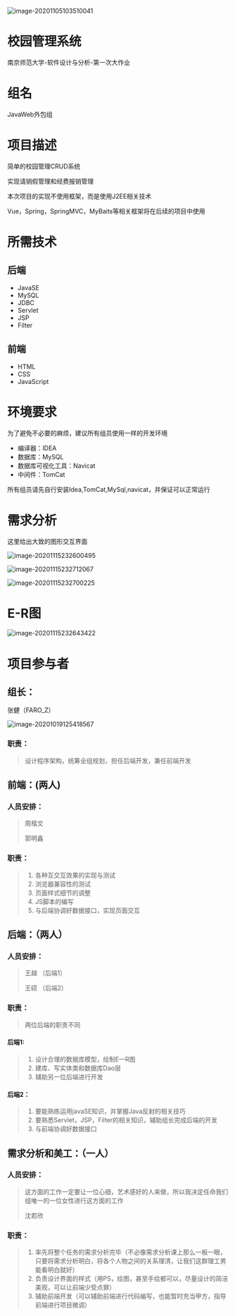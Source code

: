 ![image-20201105103510041](https://gitee.com/faro/images/raw/master/img/20201105103531.png)



# 校园管理系统

南京师范大学-软件设计与分析-第一次大作业



# 组名

JavaWeb外包组



# 项目描述

简单的校园管理CRUD系统

实现请销假管理和经费报销管理

本次项目的实现不使用框架，而是使用J2EE相关技术

Vue，Spring，SpringMVC，MyBaits等相关框架将在后续的项目中使用




# 所需技术

## 后端

* JavaSE
* MySQL
* JDBC
* Servlet
* JSP
* Filter

## 前端

* HTML
* CSS
* JavaScript



# 环境要求

为了避免不必要的麻烦，建议所有组员使用一样的开发环境

* 编译器：IDEA
* 数据库：MySQL
* 数据库可视化工具：Navicat
* 中间件：TomCat

所有组员请先自行安装Idea,TomCat,MySql,navicat，并保证可以正常运行



# 需求分析

这里给出大致的图形交互界面

![image-20201115232600495](https://gitee.com/faro/images/raw/master/img/20201115232724.png)

![image-20201115232712067](https://gitee.com/faro/images/raw/master/img/20201115233940.png)

![image-20201115232700225](https://gitee.com/faro/images/raw/master/img/20201115232726.png)





# E-R图

![image-20201115232643422](https://gitee.com/faro/images/raw/master/img/20201115233932.png)



# 项目参与者

## 组长：

张健（FARO_Z）

![image-20201019125418567](https://gitee.com/faro/images/raw/master/img/20201019132909.png)

### 职责：

> 设计程序架构，统筹全组规划，担任后端开发，兼任前端开发



## 前端：(两人)

### 人员安排：

> 周楷文
>
>
> 郭明鑫

### 职责：

> 1. 各种互交互效果的实现与测试
> 2. 浏览器兼容性的测试
> 3. 页面样式细节的调整
> 4. JS脚本的编写
> 5. 与后端协调好数据接口，实现页面交互



## 后端：（两人）

### 人员安排：

> 王越 （后端1）
>
>
> 王硕 （后端2）

### 职责：

> 两位后端的职责不同

#### 后端1:

> 1. 设计合理的数据库模型，绘制E—R图
>2. 建库、写实体类和数据库Dao层
> 3. 辅助另一位后端进行开发

#### 后端2：

> 1. 要能熟练运用javaSE知识，并掌握Java反射的相关技巧
> 2. 要熟悉Servlet，JSP，Filter的相关知识，辅助组长完成后端的开发
> 3. 与前端协调好数据接口



## 需求分析和美工：（一人）

### 人员安排：

> 这方面的工作一定要让一位心细，艺术感好的人来做，所以我决定任命我们组唯一的一位女性进行这方面的工作
>
> 沈若欣

### 职责：

> 1. 率先将整个任务的需求分析完毕（不必像需求分析课上那么一板一眼，只要将需求分析明白，将各个人物之间的关系理清，让我们这群理工男能看明白就好）
> 2. 负责设计界面的样式（用PS，绘图，甚至手绘都可以，尽量设计的简洁美观，可以让前端少受点罪）
> 3. 辅助前端开发（可以辅助前端进行代码编写，也能暂时充当甲方，指导前端进行项目微调）




